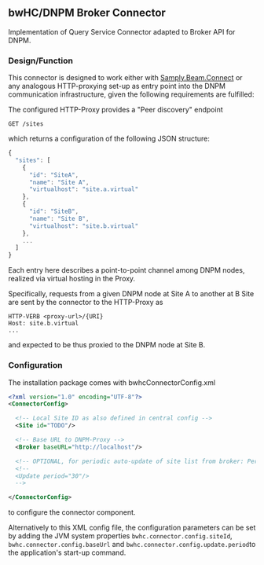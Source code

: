 ## bwHC/DNPM Broker Connector

Implementation of Query Service Connector adapted to Broker API for DNPM.

### Design/Function

This connector is designed to work either with [Samply.Beam.Connect](https://github.com/samply/beam-connect) or any analogous HTTP-proxying set-up as entry point into the DNPM communication infrastructure, given the following requirements are fulfilled:

The configured HTTP-Proxy provides a "Peer discovery" endpoint

<code>GET /sites</code>

which returns a configuration of the following JSON structure:

```javascript
{
  "sites": [
    {
      "id": "SiteA",
      "name": "Site A",
      "virtualhost": "site.a.virtual"
    },
    {
      "id": "SiteB",
      "name": "Site B",
      "virtualhost": "site.b.virtual"
    },
    ...
  ]
}

```
Each entry here describes a point-to-point channel among DNPM nodes, realized via virtual hosting in the Proxy.

Specifically, requests from a given DNPM node at Site A to another at B Site are sent by the connector to the HTTP-Proxy as

```
HTTP-VERB <proxy-url>/{URI}
Host: site.b.virtual
...
```
and expected to be thus proxied to the DNPM node at Site B.


### Configuration

The installation package comes with bwhcConnectorConfig.xml

```xml
<?xml version="1.0" encoding="UTF-8"?>
<ConnectorConfig>

  <!-- Local Site ID as also defined in central config -->
  <Site id="TODO"/>

  <!-- Base URL to DNPM-Proxy -->
  <Broker baseURL="http://localhost"/>

  <!-- OPTIONAL, for periodic auto-update of site list from broker: Period (in seconds) -->
  <!--
  <Update period="30"/> 
  -->

</ConnectorConfig>
```
to configure the connector component. 

Alternatively to this XML config file, the configuration parameters can be set by adding the JVM system properties <code>bwhc.connector.config.siteId</code>, <code>bwhc.connector.config.baseUrl</code> and <code>bwhc.connector.config.update.period</code>to the application's start-up command.





